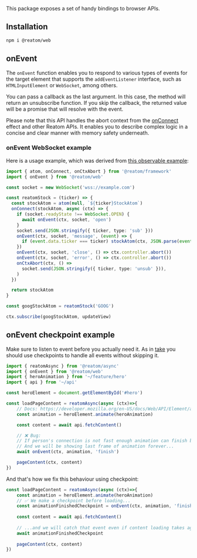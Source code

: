 This package exposes a set of handy bindings to browser APIs.

## Installation

```sh
npm i @reatom/web
```

## onEvent

The `onEvent` function enables you to respond to various types of events for the target element that supports the `addEventListener` interface, such as `HTMLInputElement` or `WebSocket`, among others.

You can pass a callback as the last argument. In this case, the method will return an unsubscribe function. If you skip the callback, the returned value will be a promise that will resolve with the event.

Please note that this API handles the abort context from the [onConnect](https://www.reatom.dev/package/hooks/#onconnect) effect and other Reatom APIs. It enables you to describe complex logic in a concise and clear manner with memory safety underneath.

### onEvent WebSocket example 

Here is a usage example, which was derived from [this observable example](https://github.com/domfarolino/observable/blob/c232b2e585b71a61034fd23ba4337570b537ef27/README.md?plain=1#L86):

```ts
import { atom, onConnect, onCtxAbort } from '@reatom/framework'
import { onEvent } from '@reatom/web'

const socket = new WebSocket('wss://example.com')

const reatomStock = (ticker) => {
  const stockAtom = atom(null, `${ticker}StockAtom`)
  onConnect(stockAtom, async (ctx) => {
    if (socket.readyState !== WebSocket.OPEN) {
      await onEvent(ctx, socket, 'open')
    }
    socket.send(JSON.stringify({ ticker, type: 'sub' }))
    onEvent(ctx, socket, 'message', (event) => {
      if (event.data.ticker === ticker) stockAtom(ctx, JSON.parse(event.data))
    })
    onEvent(ctx, socket, 'close', () => ctx.controller.abort())
    onEvent(ctx, socket, 'error', () => ctx.controller.abort())
    onCtxAbort(ctx, () =>
      socket.send(JSON.stringify({ ticker, type: 'unsub' })),
    )
  })

  return stockAtom
}

const googStockAtom = reatomStock('GOOG')

ctx.subscribe(googStockAtom, updateView)
```

## onEvent checkpoint example
Make sure to listen to event before you actually need it. As in [take](https://reatom.dev/package/effects/#take-checkpoints) you should use checkpoints
to handle all events without skipping it.

```ts
import { reatomAsync } from '@reatom/async'
import { onEvent } from '@reatom/web'
import { heroAnimation } from '~/feature/hero'
import { api } from '~/api'

const heroElement = document.getElementById('#hero')

const loadPageContent = reatomAsync(async (ctx)=>{
    // Docs: https://developer.mozilla.org/en-US/docs/Web/API/Element/animate
    const animation = heroElement.animate(heroAnimation)

    const content = await api.fetchContent()

    // ❌ Bug:
    // If person's connection is not fast enough animation can finish before we load content.
    // And we will be showing last frame of animation forever...
    await onEvent(ctx, animation, 'finish')

    pageContent(ctx, content)
})
```

And that's how we fix this behaviour using checkpoint:

```ts
const loadPageContent = reatomAsync(async (ctx)=>{
    const animation = heroElement.animate(heroAnimation)
    // ✅ We make a checkpoint before loading...
    const animationFinishedCheckpoint = onEvent(ctx, animation, 'finish')
    
    const content = await api.fetchContent()
    
    // ...and we will catch that event even if content loading takes ages
    await animationFinishedCheckpoint
    
    pageContent(ctx, content)
})
```

